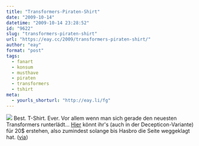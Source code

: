 ```yaml
---
title: "Transformers-Piraten-Shirt"
date: "2009-10-14"
datetime: "2009-10-14 23:28:52"
id: "9622"
slug: "transformers-piraten-shirt"
url: "https://eay.cc/2009/transformers-piraten-shirt/"
author: "eay"
format: "post"
tags:
  - fanart
  - konsum
  - musthave
  - piraten
  - transformers
  - tshirt
meta:
  - yourls_shorturl: "http://eay.li/fg"
---
```


![](https://eay.cc/uploads/2009/piratron.jpg) Best. T-Shirt. Ever. Vor allem wenn man sich gerade den neuesten Transformers runterlädt... [Hier](http://www.piratron.com/) könnt ihr's (auch in der Decepticon-Variante) für 20$ erstehen, also zumindest solange bis Hasbro die Seite weggeklagt hat. ([via](http://www.boingboing.net/2009/10/12/transformer-and-cros.html))
